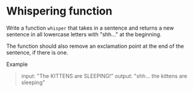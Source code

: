 # Whispering function

Write a function `whisper` that takes in a sentence and returns a new sentence in all lowercase letters with "shh..." at the beginning.

The function should also remove an exclamation point at the end of the sentence, if there is one.

Example

> input: "The KITTENS are SLEEPING!"
> output: "shh... the kittens are sleeping"
